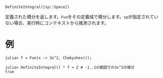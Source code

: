```
DefiniteIntegral([sp::Space])
```

定義された積分を返します。`Fun`をその定義域で積分します。`sp`が指定されていない場合、実行時にコンテキストから推測されます。

# 例

```jldoctest
julia> f = Fun(x -> 3x^2, Chebyshev());

julia> DefiniteIntegral() * f ≈ 2 # -1..1の範囲での3x^2の積分
true
```
